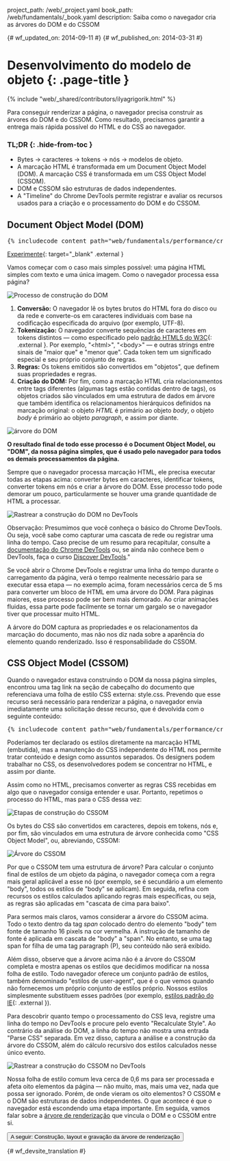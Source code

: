 project_path: /web/_project.yaml
book_path: /web/fundamentals/_book.yaml
description: Saiba como o navegador cria as árvores do DOM e do CSSOM

{# wf_updated_on: 2014-09-11 #}
{# wf_published_on: 2014-03-31 #}

# Desenvolvimento do modelo de objeto {: .page-title }

{% include "web/_shared/contributors/ilyagrigorik.html" %}

Para conseguir renderizar a página, o navegador precisa construir as árvores do DOM e do CSSOM. Como resultado, precisamos garantir a entrega mais rápida possível do HTML e do CSS ao navegador.


### TL;DR {: .hide-from-toc }
- Bytes → caracteres → tokens → nós → modelos de objeto.
- A marcação HTML é transformada em um Document Object Model (DOM). A marcação CSS é transformada em um CSS Object Model (CSSOM).
- DOM e CSSOM são estruturas de dados independentes.
- A "Timeline" do Chrome DevTools permite registrar e avaliar os recursos usados para a criação e o processamento do DOM e do CSSOM.


## Document Object Model (DOM)

<pre class="prettyprint">
{% includecode content_path="web/fundamentals/performance/critical-rendering-path/_code/basic_dom.html" region_tag="full" adjust_indentation="auto" %}
</pre>

[Experimente](https://googlesamples.github.io/web-fundamentals/fundamentals/performance/critical-rendering-path/basic_dom.html){: target="_blank" .external }

Vamos começar com o caso mais simples possível: uma página HTML simples com texto e uma única imagem. Como o navegador processa essa página?

<img src="images/full-process.png" alt="Processo de construção do DOM">

1. **Conversão:** O navegador lê os bytes brutos do HTML fora do disco ou da rede e converte-os em caracteres individuais com base na codificação especificada do arquivo (por exemplo, UTF-8).
1. **Tokenização:** O navegador converte sequências de caracteres em tokens distintos &mdash; como especificado pelo [padrão HTML5 do W3C](http://www.w3.org/TR/html5/){: .external }. Por exemplo, "&lt;html&gt;", "&lt;body&gt;" &mdash; e outras strings entre sinais de "maior que" e "menor que". Cada token tem um significado especial e seu próprio conjunto de regras.
1. **Regras:** Os tokens emitidos são convertidos em "objetos", que definem suas propriedades e regras.
1. **Criação do DOM:** Por fim, como a marcação HTML cria relacionamentos entre tags diferentes (algumas tags estão contidas dentro de tags), os objetos criados são vinculados em uma estrutura de dados em árvore que também identifica os relacionamentos hierárquicos definidos na marcação original: o objeto _HTML_ é primário ao objeto _body_, o objeto _body_ é primário ao objeto _paragraph_, e assim por diante.

<img src="images/dom-tree.png"  alt="árvore do DOM">

**O resultado final de todo esse processo é o Document Object Model, ou "DOM", da nossa página simples, que é usado pelo navegador para todos os demais processamentos da página.**

Sempre que o navegador processa marcação HTML, ele precisa executar todas as etapas acima: converter bytes em caracteres, identificar tokens, converter tokens em nós e criar a árvore do DOM. Esse processo todo pode demorar um pouco, particularmente se houver uma grande quantidade de HTML a processar.

<img src="images/dom-timeline.png"  alt="Rastrear a construção do DOM no DevTools">

Observação: Presumimos que você conheça o básico do Chrome DevTools. Ou seja, você sabe como capturar uma cascata de rede ou registrar uma linha do tempo. Caso precise de um resumo para recapitular, consulte a <a href='/web/tools/chrome-devtools/'>documentação do Chrome DevTools</a> ou, se ainda não conhece bem o DevTools, faça o curso <a href='http://discover-devtools.codeschool.com/'>Discover DevTools</a>."

Se você abrir o Chrome DevTools e registrar uma linha do tempo durante o carregamento da página, verá o tempo realmente necessário para se executar essa etapa &mdash; no exemplo acima, foram necessários cerca de 5 ms para converter um bloco de HTML em uma árvore do DOM. Para páginas maiores, esse processo pode ser bem mais demorado. Ao criar animações fluidas, essa parte pode facilmente se tornar um gargalo se o navegador tiver que processar muito HTML.

A árvore do DOM captura as propriedades e os relacionamentos da marcação do documento, mas não nos diz nada sobre a aparência do elemento quando renderizado. Isso é responsabilidade do CSSOM.

## CSS Object Model (CSSOM)

Quando o navegador estava construindo o DOM da nossa página simples, encontrou uma tag link na seção de cabeçalho do documento que referenciava uma folha de estilo CSS externa: style.css. Prevendo que esse recurso será necessário para renderizar a página, o navegador envia imediatamente uma solicitação desse recurso, que é devolvida com o seguinte conteúdo:

<pre class="prettyprint">
{% includecode content_path="web/fundamentals/performance/critical-rendering-path/_code/style.css" region_tag="full" adjust_indentation="auto" %}
</pre>

Poderíamos ter declarado os estilos diretamente na marcação HTML (embutida), mas a manutenção do CSS independente do HTML nos permite tratar conteúdo e design como assuntos separados. Os designers podem trabalhar no CSS, os desenvolvedores podem se concentrar no HTML, e assim por diante.

Assim como no HTML, precisamos converter as regras CSS recebidas em algo que o navegador consiga entender e usar. Portanto, repetimos o processo do HTML, mas para o CSS dessa vez:

<img src="images/cssom-construction.png"  alt="Etapas de construção do CSSOM">

Os bytes do CSS são convertidos em caracteres, depois em tokens, nós e, por fim, são vinculados em uma estrutura de árvore conhecida como "CSS Object Model", ou, abreviando, CSSOM:

<img src="images/cssom-tree.png"  alt="Árvore do CSSOM">

Por que o CSSOM tem uma estrutura de árvore? Para calcular o conjunto final de estilos de um objeto da página, o navegador começa com a regra mais geral aplicável a esse nó (por exemplo, se é secundário a um elemento "body", todos os estilos de "body" se aplicam). Em seguida, refina com recursos os estilos calculados aplicando regras mais específicas, ou seja, as regras são aplicadas em "cascata de cima para baixo".

Para sermos mais claros, vamos considerar a árvore do CSSOM acima. Todo o texto dentro da tag _span_ colocado dentro do elemento "body" tem fonte de tamanho 16 pixels na cor vermelha. A instrução de tamanho de fonte é aplicada em cascata de "body" a "span". No entanto, se uma tag span for filha de uma tag paragraph (P), seu conteúdo não será exibido.

Além disso, observe que a árvore acima não é a árvore do CSSOM completa e mostra apenas os estilos que decidimos modificar na nossa folha de estilo. Todo navegador oferece um conjunto padrão de estilos, também denominado "estilos de user-agent", que é o que vemos quando não fornecemos um próprio conjunto de estilos próprio. Nossos estilos simplesmente substituem esses padrões (por exemplo, [estilos padrão do IE](http://www.iecss.com/){: .external }).

Para descobrir quanto tempo o processamento do CSS leva, registre uma linha do tempo no DevTools e procure pelo evento "Recalculate Style". Ao contrário da análise do DOM, a linha do tempo não mostra uma entrada "Parse CSS" separada. Em vez disso, captura a análise e a construção da árvore do CSSOM, além do cálculo recursivo dos estilos calculados nesse único evento.

<img src="images/cssom-timeline.png"  alt="Rastrear a construção do CSSOM no DevTools">

Nossa folha de estilo comum leva cerca de 0,6 ms para ser processada e afeta oito elementos da página &mdash; não muito, mas, mais uma vez, nada que possa ser ignorado. Porém, de onde vieram os oito elementos? O CSSOM e o DOM são estruturas de dados independentes. O que acontece é que o navegador está escondendo uma etapa importante. Em seguida, vamos falar sobre a [árvore de renderização](/web/fundamentals/performance/critical-rendering-path/render-tree-construction) que vincula o DOM e o CSSOM entre si.

<a href="render-tree-construction" class="gc-analytics-event"
    data-category="CRP" data-label="Next / Render-Tree Construction">
  <button>A seguir: Construção, layout e gravação da árvore de renderização</button>
</a>


{# wf_devsite_translation #}
